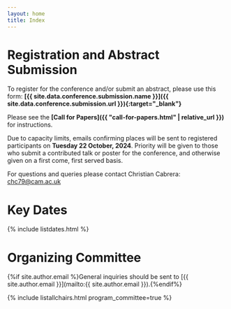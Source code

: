 ```yaml
---
layout: home
title: Index
---
```


# Registration and Abstract Submission

To register for the conference and/or submit an abstract, please use this form: **[{{ site.data.conference.submission.name }}]({{ site.data.conference.submission.url }}){:target="_blank"}**

Please see the **[Call for Papers]({{ "call-for-papers.html" | relative_url }})** for instructions.

Due to capacity limits, emails confirming places will be sent to registered participants on **Tuesday 22 October, 2024**. Priority will be given to those who submit a contributed talk or poster for the conference, and otherwise given on a first come, first served basis.

For questions and queries please contact Christian Cabrera: [chc79@cam.ac.uk](mailto:chc79@cam.ac.uk)

# Key Dates 

{% include listdates.html %}

# Organizing Committee

{%if site.author.email %}General inquiries should be sent to [{{ site.author.email }}](mailto:{{ site.author.email }}).{%endif%}

{% include listallchairs.html program_committee=true %}

